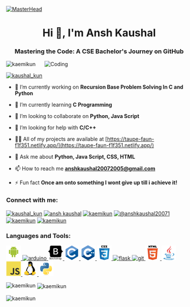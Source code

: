 [![MasterHead](https://1.bp.blogspot.com/-7A4WynwLsMw/XbBpCXG8fHI/AAAAAAAAMt4/uOa1bpLskYgrwGbllhSu2SDj_Mig8SXJQCLcBGAsYHQ/s1600/2000_600px.gif)](https://Kaemikun.io)
<h1 align="center">Hi 👋, I'm Ansh Kaushal</h1>
<h3 align="center">Mastering the Code: A CSE Bachelor's Journey on GitHub</h3>
<img padding-left="20px" align="right" alt="Coding" width="400" src="https://aster.cloud/wp-content/uploads/2022/11/compiling-code.gif">

<p align="left"> <img src="https://komarev.com/ghpvc/?username=kaemikun&label=Profile%20views&color=0e75b6&style=flat" alt="kaemikun" /> </p>

<p align="left"> <a href="https://twitter.com/kaushal_kun" target="blank"><img src="https://img.shields.io/twitter/follow/kaushal_kun?logo=twitter&style=for-the-badge" alt="kaushal_kun" /></a> </p>

- 🔭 I’m currently working on **Recursion Base Problem Solving In C and Python**

- 🌱 I’m currently learning **C Programming**

- 👯 I’m looking to collaborate on **Python, Java Script**

- 🤝 I’m looking for help with **C/C++**

- 👨‍💻 All of my projects are available at [https://taupe-faun-f1f351.netlify.app/](https://taupe-faun-f1f351.netlify.app/)

- 💬 Ask me about **Python, Java Script, CSS, HTML**

- 📫 How to reach me **anshkaushal20072005@gmail.com**

- ⚡ Fun fact **Once am onto something I wont give up till i achieve it!**

<h3 align="left">Connect with me:</h3>
<p align="left">
<a href="https://twitter.com/kaushal_kun" target="blank"><img align="center" src="https://raw.githubusercontent.com/rahuldkjain/github-profile-readme-generator/master/src/images/icons/Social/twitter.svg" alt="kaushal_kun" height="30" width="40" /></a>
<a href="https://linkedin.com/in/ansh kaushal" target="blank"><img align="center" src="https://raw.githubusercontent.com/rahuldkjain/github-profile-readme-generator/master/src/images/icons/Social/linked-in-alt.svg" alt="ansh kaushal" height="30" width="40" /></a>
<a href="https://instagram.com/kaemikun" target="blank"><img align="center" src="https://raw.githubusercontent.com/rahuldkjain/github-profile-readme-generator/master/src/images/icons/Social/instagram.svg" alt="kaemikun" height="30" width="40" /></a>
<a href="https://www.hackerrank.com/@anshkaushal20071" target="blank"><img align="center" src="https://raw.githubusercontent.com/rahuldkjain/github-profile-readme-generator/master/src/images/icons/Social/hackerrank.svg" alt="@anshkaushal20071" height="30" width="40" /></a>
<a href="https://www.leetcode.com/kaemikun" target="blank"><img align="center" src="https://raw.githubusercontent.com/rahuldkjain/github-profile-readme-generator/master/src/images/icons/Social/leet-code.svg" alt="kaemikun" height="30" width="40" /></a>
<a href="https://discord.gg/kaemikun" target="blank"><img align="center" src="https://raw.githubusercontent.com/rahuldkjain/github-profile-readme-generator/master/src/images/icons/Social/discord.svg" alt="kaemikun" height="30" width="40" /></a>
</p>

<h3 align="left">Languages and Tools:</h3>
<p align="left"> <a href="https://developer.android.com" target="_blank" rel="noreferrer"> <img src="https://raw.githubusercontent.com/devicons/devicon/master/icons/android/android-original-wordmark.svg" alt="android" width="40" height="40"/> </a> <a href="https://www.arduino.cc/" target="_blank" rel="noreferrer"> <img src="https://cdn.worldvectorlogo.com/logos/arduino-1.svg" alt="arduino" width="40" height="40"/> </a> <a href="https://getbootstrap.com" target="_blank" rel="noreferrer"> <img src="https://raw.githubusercontent.com/devicons/devicon/master/icons/bootstrap/bootstrap-plain-wordmark.svg" alt="bootstrap" width="40" height="40"/> </a> <a href="https://www.cprogramming.com/" target="_blank" rel="noreferrer"> <img src="https://raw.githubusercontent.com/devicons/devicon/master/icons/c/c-original.svg" alt="c" width="40" height="40"/> </a> <a href="https://www.w3schools.com/cpp/" target="_blank" rel="noreferrer"> <img src="https://raw.githubusercontent.com/devicons/devicon/master/icons/cplusplus/cplusplus-original.svg" alt="cplusplus" width="40" height="40"/> </a> <a href="https://www.w3schools.com/css/" target="_blank" rel="noreferrer"> <img src="https://raw.githubusercontent.com/devicons/devicon/master/icons/css3/css3-original-wordmark.svg" alt="css3" width="40" height="40"/> </a> <a href="https://flask.palletsprojects.com/" target="_blank" rel="noreferrer"> <img src="https://www.vectorlogo.zone/logos/pocoo_flask/pocoo_flask-icon.svg" alt="flask" width="40" height="40"/> </a> <a href="https://git-scm.com/" target="_blank" rel="noreferrer"> <img src="https://www.vectorlogo.zone/logos/git-scm/git-scm-icon.svg" alt="git" width="40" height="40"/> </a> <a href="https://www.w3.org/html/" target="_blank" rel="noreferrer"> <img src="https://raw.githubusercontent.com/devicons/devicon/master/icons/html5/html5-original-wordmark.svg" alt="html5" width="40" height="40"/> </a> <a href="https://www.java.com" target="_blank" rel="noreferrer"> <img src="https://raw.githubusercontent.com/devicons/devicon/master/icons/java/java-original.svg" alt="java" width="40" height="40"/> </a> <a href="https://developer.mozilla.org/en-US/docs/Web/JavaScript" target="_blank" rel="noreferrer"> <img src="https://raw.githubusercontent.com/devicons/devicon/master/icons/javascript/javascript-original.svg" alt="javascript" width="40" height="40"/> </a> <a href="https://www.linux.org/" target="_blank" rel="noreferrer"> <img src="https://raw.githubusercontent.com/devicons/devicon/master/icons/linux/linux-original.svg" alt="linux" width="40" height="40"/> </a> <a href="https://www.python.org" target="_blank" rel="noreferrer"> <img src="https://raw.githubusercontent.com/devicons/devicon/master/icons/python/python-original.svg" alt="python" width="40" height="40"/> </a> </p>

<p><img align="left" src="https://github-readme-stats.vercel.app/api/top-langs?username=kaemikun&show_icons=true&locale=en&layout=compact" alt="kaemikun" /></p>

<p>&nbsp;<img align="center" src="https://github-readme-stats.vercel.app/api?username=kaemikun&show_icons=true&locale=en" alt="kaemikun" /></p>

<p><img align="center" src="https://github-readme-streak-stats.herokuapp.com/?user=kaemikun&" alt="kaemikun" /></p>
